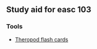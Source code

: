 ## Study aid for easc 103

### Tools
- [Theropod flash cards](https://dsafa.github.io/easc103/flashcards)